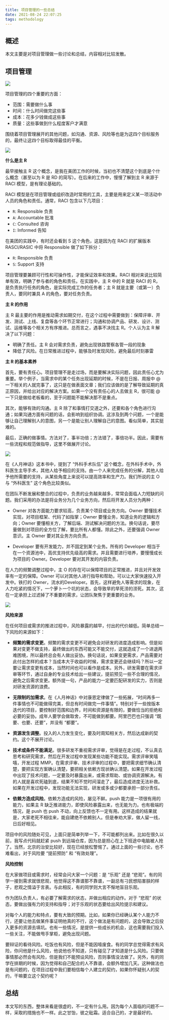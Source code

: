 ```yaml
---
title: 项目管理的一些总结
date: 2021-08-24 22:07:25
tags: methodology
---
```


## 概述

本文主要是对项目管理做一些讨论和总结，内容相对比较发散。

## 项目管理

![](https://p3.koolearn.com/bfe7a7c3.png)

项目管理的四个重要的方面：

- 范围：需要做什么事
- 时间：什么时间做完这些事
- 成本：花多少钱做成这些事
- 质量：这些事做到什么程度客户才满意

围绕着项目管理展开的其他问题，如沟通、资源、风险等也是为这四个目标服务的，最终让这四个目标取得最佳的平衡。


![](https://p3.koolearn.com/a98376c5.png)

**什么是主 R**

最早接触主 R 这个概念，是我在美团工作的时候，当初也不清楚这个到底是个什么概念（甚至以为 R 是 RD 的简写）。在后来的工作中，慢慢了解到主 R 来源于 RACI 模型，是有理论基础的。

RACI 模型是在项目管理或组织改造时常用的工具，主要是用来定义某一项活动中人员的角色和责任。通常，RACI 包含以下几项目：

  - `R`: Responsible 负责
  - `A`: Accountable 批准
  - `C`: Consulted 咨询
  - `I`: Informed 告知

在美团的实践中，有时还会看到 S 这个角色，这是因为在 RACI 的扩展版本 RASCI/RASIC 中将 Responsible 做了如下拆分：
  - `R`: Responsible 负责
  - `S`: Support 支持

项目管理要兼顾可行性和可操作性，才能保证效率和效果。RACI 相对来说比较简单有效，明确了参与者的角色和责任。在实践中，主 R 中的 R 就是 RACI 的 R，是负责执行任务的角色，是实际完成工作的任务者；主 R 就是主要（或第一）负责人，要同时兼具 A 的角色，要对任务负责。

**主 R 的作用**

主 R 最主要的作用是推动需求如期交付，在这个过程中需要做到：保障评审、开发、测试、上线、复盘等各个环节正常进行；沟通和协调产品、研发、设计、测试、运维等各个相关方有序推进。总而言之，遇事不决找主 R。个人认为主 R 解决了以下问题：

- 明确了责任。主 R 会对需求负责，避免出现铁路警察各管一段的现象
- 降低了风险。在日常推进过程中，能够及时发现风险，避免最后时刻暴雷

**主 R 的基本素养**

首先，要有责任心。项目管理不是走过场，而是要解决实际问题，因此责任心尤为重要。举个例子，当需求中的某个任务出现延期的时候，不是在日报、周报中 @ 一下相关的人就完事了，这只是在做表面文章；我们应该做的是了解导致延期的真正原因，并给出对应的解决方案。如果一个没有责任心的人去做主 R，很可能 @ 一下只是做给老板看的，至于问题能不能解决那不是重点。

其次，能够有效的沟通。主 R 除了和事情打交道之外，还要和各个角色进行沟通；如果沟通方面有问题的话，会影响到组织协调。这涉及到两个问题，一个是能够让自己理解别人的意图，另一个是能让别人理解自己的意图。看似简单，其实挺难的。

最后，正确的做事情。方法对了，事半功倍；方法错了，事倍功半。因此，需要有一些流程和规范做指导，这里不做展开讨论。

![](https://p3.koolearn.com/8ba10d7f.png)


在《人月神话》这本书中，提到了 “外科手术队伍” 这个概念，在外科手术中，外科医生主导手术，其他人给予相应的支持。由一个人来完成任务的分解，其他人给予他所需要的支持，从某些角度上来说可以提高效率和生产力。我们所说的主 O 与 “外科医生” 这个角色比较类似。

在团队不断发展和整合的过程中，负责的业务越来越多，常常会面临人力短缺的问题。我们采用的办法是将业务分为几个业务方向，然后将开发人员分为两种：

- Owner 对各方面能力要求较高，负责某个项目或业务方向。Owner 要懂技术实现，对项目框架、代码了如指掌；Owner 要懂业务，知道业务的逻辑和方向；Owner 要懂相关方，了解后端、测试解决问题的方法。换句话说，要尽量做到对项目的全方位了解，要比所有人都懂。除此之外，还要强调 Owner 意识。主 Owner 要对其业务方向负责。

- Developer 要有开发能力，并不固定到某个业务。所有的 Developer 相当于在一个资源池中，高优支持优先级高的需求。并且需要进行培养，要慢慢成长为项目的 Owner。Developer 要对其开发的内容负责。

在人力的频繁调整过程中，主 O 的存在可以保障项目的正常推进，并且对开发效率有一定的保障。Owner 可以对其他人进行指导和帮助，可以让大家快速投入开发中。铁打的 Owner，流水的Developer。首先，这样避免人等需求的现象，在人力吃紧的情况下，一个萝卜一个坑的状态，会导致旱的旱死涝的涝死。其次，这在一定承担上过滤掉了不重要的需求，让团队聚焦于更重要的业务。

![](https://p3.koolearn.com/fa647003.png)

**风险来源**

在任何项目或需求的推进过程中，风险暴露的越早，付出的代价越低。简单总结一下风险的来源如下：

- **频繁的需求变更**。频繁的需求变更不可避免会对研发的进度造成影响。但是如果对变更不做支持，最终做出的东西可能又不能交付，这就造成了一个进退两难困境，所以最终总会有人做出妥协。换句话说，如果变更需求，产品需要对此付出怎样的成本？当成本大于收益的时候，需求变更还会继续吗？所以一定要让需求变更有成本，当然时间也可以看作是成本。另外，研发需要在需求评审等环节，通过自身的专业技术给出一些建议，提前预见一些不合理的情况，避免之后需求变更。额外提一句，产品的能力一定要匹配研发的实力，否则是对研发资源的浪费。

- **无限制的加需求**。在《人月神话》中对康恩定律做了一些拓展，“时间再多一件事情也不可能做得完美，但总有时间做完一件事情”。特别对于一些按版本迭代的项目，要控制好范围和边界，时间和资源是有限的，要做恰当的拒绝和必要的妥协。成年人要学会做取舍，不可能做到都要。阿里巴巴也只强调 “既要、也要、还要”，并没有 “都要”。

- **资源发生调整**。投入的人力发生变化，要及时周知相关方，然后达成新的契约。这个不展开讨论。

- **技术或条件不能满足**。很多研发不重视需求评审，觉得是在走过程，不认真去思考和研究需求，然后在开发过程中发现某些功能不能实现。需求评审笑嘻嘻，开发过程 MMP。在需求评审、技术评审的过程中，要把需求细节确认清楚，要把实现方案确认清楚，要把相关依赖方现状确认清楚。如果在开发过程中出现了技术问题，一定要及时暴露出来，或需求帮助、或协调资源解决。有的人就是喜欢死磕到底，结果不知不觉时间溜走了，最后造成进度无法补救。如果在开发过程中，发现功能无法实现，研发或多或少都要承担一部分责任。

- **依赖方造成风险**。依赖方造成的风险，屡见不鲜。push 能力是一项很有用的能力，如果主 R 缺乏推进能力，即使风险暴露出来，也无能为力。也有极端的情况，是 push 也 push 不动，向上反馈也不一定有用。这样造成的结果就是，大家老死不相往来，能自建绝不依赖别人。但是奉劝大家，做人留一线，日后好相见。

项目中的风险随处可见，上面只是简单列举一下，不可能都列出来。比如在很久以前，我写点代码就赶紧 push 到远端仓库，因为总是担心在上下班途中电脑被人抢了。当然，北京的治安比较好，现在已经放松警惕了。通过上面的一些讨论，也不难看出，对于风险要 “提前预防” 和 “有效处理”。

**风险控制**

在大家做项目或需求时，经常会问大家一个问题：是 “乐观” 还是 “悲观”。有的同学一接到需求就很悲观，他觉得这不靠谱那不靠谱，一副总有刁民想陷害朕的样子，悲观之情溢于言表。与此相反，有的同学则大言不惭地盲目乐观。

作为团队负责人，有必要了解需求的状态，并做出相应的动作。对于 “悲观” 的状态，要做出强有力的支持和指导；对于乐观的状态要给出风险提示和建议。

对每个人的能力和特点，要有大致的预期。比如，如果你已经确认某个人能力不行，还要让他去做某件事证明他真的不行，这个做法是有问题的，这会导致之后投入更多的资源去填坑。也有一些情况，是提供一些成长的机会，这也需要我们投入一些关注，不能做甩手掌柜，避免出现问题。

要辩证的看待风险。吃饭也有风险，但是不能因噎废食。有的同学总觉得需求有风险，你问他是什么风险，他说他也不知道，只有碰见了才知道是什么风险。只要做事情那必然会有风险，但是我们不能预设风险，否则事情没法做了。另外，有的同学在排期的时候，因为觉得和自己配合的人不靠谱，会额外增加几天。这种做法也是有问题的，在项目过程中我们要相信每个人建立的契约，如果你怀疑别人的契约，干嘛要立这个契约呢？

## 总结

本文写的东西，整体来看是很虚的，不一定有什么用。因为每个人面临的问题不一样，采取的措施也不一样。此之甘饴，彼之砒霜。适合自己的，才是最好的。
